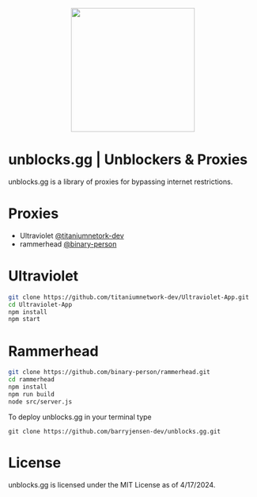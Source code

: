 <p align="center">
    <img src="https://github.com/barryjensen-dev/unblocks.gg/assets/unblocks.png> alt="unblocks" width="250"/>
</p>

# unblocks.gg | Unblockers & Proxies

unblocks.gg is a library of proxies for bypassing internet restrictions.

# Proxies

- Ultraviolet [@titaniumnetork-dev](https://github.com/titaniumnetwork-dev/Ultraviolet-App)
- rammerhead [@binary-person](https://github.com/binary-person/rammerhead)

# Ultraviolet

```sh
git clone https://github.com/titaniumnetwork-dev/Ultraviolet-App.git
cd Ultraviolet-App
npm install
npm start

```

# Rammerhead

```sh
git clone https://github.com/binary-person/rammerhead.git
cd rammerhead
npm install
npm run build
node src/server.js

```

To deploy unblocks.gg in your terminal type

`git clone https://github.com/barryjensen-dev/unblocks.gg.git`


# License

unblocks.gg is licensed under the MIT License as of 4/17/2024.
